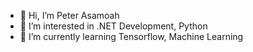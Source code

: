 - 👋 Hi, I’m Peter Asamoah
- 👀 I’m interested in .NET Development, Python
- 🌱 I’m currently learning Tensorflow, Machine Learning

<!---
peterasamoah7/peterasamoah7 is a ✨ special ✨ repository because its `README.md` (this file) appears on your GitHub profile.
You can click the Preview link to take a look at your changes.
--->
